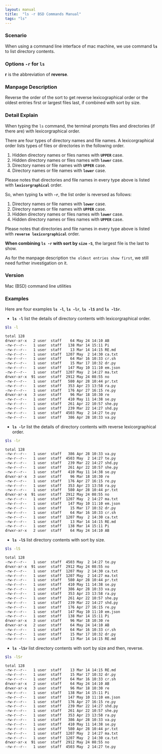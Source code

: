 ```yaml
---
layout: manual
title:  "ls -r BSD Commands Manual"
tags: "ls"
---
```


### Scenario
When using a command line interface of mac machine, we use command __`ls`__ to list directory contents.

### Options `-r` for `ls` 
__r__ is the abbreviation of __reverse__.

### Manpage Description
Reverse the order of the sort to get reverse lexicographical order or the oldest entries first or largest files last, if combined with sort by size.

### Detail Explain
When typing the `ls` command, the terminal prompts files and directories (if there are) with lexicorgraphical order.

There are four types of directory names and file names. A lexicorgraphical order lists types of files or directories in the following order.

1. Hidden directory names or files names with __`UPPER`__ case. 
2. Hidden directory names or files names with __`lower`__ case.
3. Directory names or file names with __`UPPER`__ case.
4. Directory names or file names with __`lower`__ case.

Please notes that directories and file names in every type above is listed with __`lexicorgraphical`__ order. 

So, when typing __`ls`__ with __`-r`__, the list order is reversed as follows:

1. Directory names or file names with __`lower`__ case.
2. Directory names or file names with __`UPPER`__ case.
3. Hidden directory names or files names with __`lower`__ case.
4. Hidden directory names or files names with __`UPPER`__ case.

Please notes that directories and file names in every type above is listed with __`reverse lexicorgraphical`__ order. 

__When combining `ls -r` with sort by `size` `-S`__, the largest file is the last to show.

As for the manpage description `the oldest entries show first`, we still need further investigation on it.

### Version
Mac (BSD) command line utilities

### Examples
Here are four examples __`ls -l`__, __`ls -lr`__, __`ls -lS`__ and __`ls -lSr`__.

- __`ls -l`__ list the details of directory contents with lexicorgraphical order.

```bash
$ls -l

total 128
drwxr-xr-x   2 user  staff    64 May 24 14:10 AB
-rw-r--r--   1 user  staff   138 Mar 14 15:11 Pi
-rw-r--r--   1 user  staff    13 Mar 14 14:15 RE.md
-rw-r--r--   1 user  staff  1207 May  2 14:30 ca.txt
-rw-r--r--   1 user  staff    64 Mar 16 10:33 cr.sh
-rw-r--r--   1 user  staff    15 Mar 17 10:32 dr.py
-rw-r--r--   1 user  staff   147 May 10 11:10 em.json
-rw-r--r--   1 user  staff  1207 May  2 14:27 ma.txt
drwxr-xr-x  91 user  staff  2912 May 24 08:55 no
-rw-r--r--   1 user  staff   580 Apr 28 10:44 pr.txt
-rw-r--r--   1 user  staff   353 Apr 23 13:58 ra.py
-rw-r--r--   1 user  staff   176 Apr 27 16:15 re.py
drwxr-xr-x   3 user  staff    96 Mar 18 10:30 re
-rw-r--r--   1 user  staff   410 May 11 14:38 se.py
-rw-r--r--   1 user  staff   261 Apr 22 10:57 she.py
-rw-r--r--   1 user  staff   239 Mar 22 14:27 shd.py
-rw-r--r--   1 user  staff  4503 May  2 14:27 te.py
-rw-r--r--   1 user  staff   386 Apr 28 10:33 va.py
```

- __`ls -lr`__ list the details of directory contents with reverse lexicorgraphical order.

```bash
$ls -lr 

total 128
-rw-r--r--   1 user  staff   386 Apr 28 10:33 va.py
-rw-r--r--   1 user  staff  4503 May  2 14:27 te.py
-rw-r--r--   1 user  staff   239 Mar 22 14:27 shd.py
-rw-r--r--   1 user  staff   261 Apr 22 10:57 she.py
-rw-r--r--   1 user  staff   410 May 11 14:38 se.py
drwxr-xr-x   3 user  staff    96 Mar 18 10:30 re
-rw-r--r--   1 user  staff   176 Apr 27 16:15 re.py
-rw-r--r--   1 user  staff   353 Apr 23 13:58 ra.py
-rw-r--r--   1 user  staff   580 Apr 28 10:44 pr.txt
drwxr-xr-x  91 user  staff  2912 May 24 08:55 no
-rw-r--r--   1 user  staff  1207 May  2 14:27 ma.txt
-rw-r--r--   1 user  staff   147 May 10 11:10 em.json
-rw-r--r--   1 user  staff    15 Mar 17 10:32 dr.py
-rw-r--r--   1 user  staff    64 Mar 16 10:33 cr.sh
-rw-r--r--   1 user  staff  1207 May  2 14:30 ca.txt
-rw-r--r--   1 user  staff    13 Mar 14 14:15 RE.md
-rw-r--r--   1 user  staff   138 Mar 14 15:11 Pi
drwxr-xr-x   2 user  staff    64 May 24 14:10 AB
```

- __`ls -lS`__ list directory contents with sort by size.

```bash
$ls -lS

total 128
-rw-r--r--   1 user  staff  4503 May  2 14:27 te.py
drwxr-xr-x  91 user  staff  2912 May 24 08:55 no
-rw-r--r--   1 user  staff  1207 May  2 14:30 ca.txt
-rw-r--r--   1 user  staff  1207 May  2 14:27 ma.txt
-rw-r--r--   1 user  staff   580 Apr 28 10:44 pr.txt
-rw-r--r--   1 user  staff   410 May 11 14:38 se.py
-rw-r--r--   1 user  staff   386 Apr 28 10:33 va.py
-rw-r--r--   1 user  staff   353 Apr 23 13:58 ra.py
-rw-r--r--   1 user  staff   261 Apr 22 10:57 she.py
-rw-r--r--   1 user  staff   239 Mar 22 14:27 shd.py
-rw-r--r--   1 user  staff   176 Apr 27 16:15 re.py
-rw-r--r--   1 user  staff   147 May 10 11:10 em.json
-rw-r--r--   1 user  staff   138 Mar 14 15:11 Pi
drwxr-xr-x   3 user  staff    96 Mar 18 10:30 re
drwxr-xr-x   2 user  staff    64 May 24 14:10 AB
-rw-r--r--   1 user  staff    64 Mar 16 10:33 cr.sh
-rw-r--r--   1 user  staff    15 Mar 17 10:32 dr.py
-rw-r--r--   1 user  staff    13 Mar 14 14:15 RE.md
```

- __`ls -lSr`__ list directory contents with sort by size and then, reverse.

```bash
$ls -lSr

total 128
-rw-r--r--   1 user  staff    13 Mar 14 14:15 RE.md
-rw-r--r--   1 user  staff    15 Mar 17 10:32 dr.py
-rw-r--r--   1 user  staff    64 Mar 16 10:33 cr.sh
drwxr-xr-x   2 user  staff    64 May 24 14:10 AB
drwxr-xr-x   3 user  staff    96 Mar 18 10:30 re
-rw-r--r--   1 user  staff   138 Mar 14 15:11 Pi
-rw-r--r--   1 user  staff   147 May 10 11:10 em.json
-rw-r--r--   1 user  staff   176 Apr 27 16:15 re.py
-rw-r--r--   1 user  staff   239 Mar 22 14:27 shd.py
-rw-r--r--   1 user  staff   261 Apr 22 10:57 she.py
-rw-r--r--   1 user  staff   353 Apr 23 13:58 ra.py
-rw-r--r--   1 user  staff   386 Apr 28 10:33 va.py
-rw-r--r--   1 user  staff   410 May 11 14:38 se.py
-rw-r--r--   1 user  staff   580 Apr 28 10:44 pr.txt
-rw-r--r--   1 user  staff  1207 May  2 14:27 ma.txt
-rw-r--r--   1 user  staff  1207 May  2 14:30 ca.txt
drwxr-xr-x  91 user  staff  2912 May 24 08:55 no
-rw-r--r--   1 user  staff  4503 May  2 14:27 te.py
```
